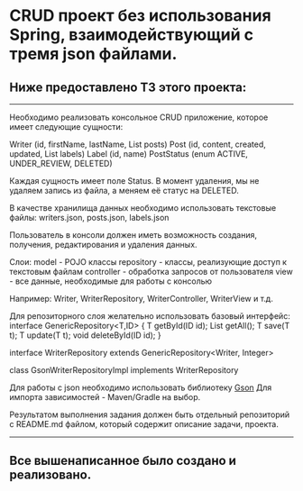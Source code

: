 # CRUD проект без использования Spring, взаимодействующий с тремя json файлами.
## Ниже предоставлено ТЗ этого проекта:
********************************************************************************************************************************************************

Необходимо реализовать консольное CRUD приложение, которое имеет следующие сущности:

Writer (id, firstName, lastName, List<Post> posts)
Post (id, content, created, updated, List<Label> labels)
Label (id, name)
PostStatus (enum ACTIVE, UNDER_REVIEW, DELETED)

Каждая сущность имеет поле Status. В момент удаления, мы не удаляем запись из файла, а меняем её статус на DELETED.

В качестве хранилища данных необходимо использовать текстовые файлы:
writers.json, posts.json, labels.json

Пользователь в консоли должен иметь возможность создания, получения, редактирования и удаления данных.

Слои:
model - POJO клаcсы
repository - классы, реализующие доступ к текстовым файлам
controller - обработка запросов от пользователя
view - все данные, необходимые для работы с консолью



Например: Writer, WriterRepository, WriterController, WriterView и т.д.


Для репозиторного слоя желательно использовать базовый интерфейс:
interface GenericRepository<T,ID> {
	T getById(ID id);
     	List<T> getAll();
T save(T t);
T update(T t);
void deleteById(ID id);
}

interface WriterRepository extends GenericRepository<Writer, Integer>

class GsonWriterRepositoryImpl implements WriterRepository

Для работы с json необходимо использовать библиотеку [Gson](https://mvnrepository.com/artifact/com.google.code.gson/gson)
Для импорта зависимостей - Maven/Gradle на выбор.

Результатом выполнения задания должен быть отдельный репозиторий с README.md файлом, который содержит описание задачи, проекта.

********************************************************************************************************************************************************

## Все вышенаписанное было создано и реализовано.
